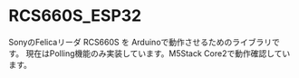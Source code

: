 # RCS660S_ESP32

SonyのFelicaリーダ RCS660S を Arduinoで動作させるためのライブラリです。
現在はPolling機能のみ実装しています。M5Stack Core2で動作確認しています。
